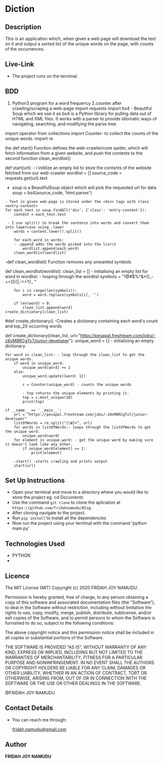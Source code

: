 # Diction

## Description

This is  an application which, when given a web page will download the text on it and output a sorted list of the unique words on the page, with counts of the occurrences.



## Live-Link
 -  The project runs on the terminal.
 
## BDD


1.  Python3 program for a word frequency
2.counter after crawling/scraping a web-page
import requests
import bs4 - Beautiful Soup which we use it as bs4 is a Python library for pulling data out of HTML and XML files. 
It works with a parser to provide idiomatic ways of navigating, searching, and modifying the parse tree. 

import operator
from collections import Counter- to collect the counts of the unique words.
import re

the def start() Function defines the web-crawler/core spider, which will fetch information from a given website, and push the contents to
the second function clean_wordlist()


def start(url):
    - i initilize an  empty list to store the contents of the website fetched from our web-crawler
    wordlist = []
    source_code = requests.get(url).text

   - soup is a BeautifulSoup object which will pick the requested url for data
    soup = bs4(source_code, 'html.parser')

    - Text in given web-page is stored under the <div> tags with class <entry-content>
    for each_text in soup.findAll('div', {'class': 'entry-content'}):
        content = each_text.text

     - I use split() to break the sentence into words and convert them into lowercase using .lower
        words = content.lower().split()

        for each_word in words:
        - .append adds the words picked into the lisr\t
            wordlist.append(each_word)
        clean_wordlist(wordlist)


-def clean_wordlist() Function removes any unwanted symbols


def clean_wordlist(wordlist):
    clean_list = [] - initialising an empty list
    for word in wordlist: - looping through the wordlist
        symbols = "!@#$%^&*()_-+={[}]|\;:\<>?/., "

        for i in range(len(symbols)):
            word = word.replace(symbols[i], '')

        if len(word) > 0:
            clean_list.append(word)
    create_dictionary(clean_list)


#def create_dictionary() -Creates a dictionary containing each word's count and top_20 occurring words


def create_dictionary(clean_list, url="https://pesapal.freshteam.com/jobs/-z8xM8RCgTx7/junior-developer"):
    unique_word = {} - initializing an empty dictionary 

    for word in clean_list: - loop through the clean_list to get the unique words.
        if word in unique_word:
            unique_word[word] += 1
        else:
            unique_word.update({word: 1})

            c = Counter(unique_word) - counts the unique words

            - top returns the unique elements by printing it.
            top = c.most_unique(10)
            print(top)

    if __name__ == '__main__':
        url = "https://pesapal.freshteam.com/jobs/-z8xM8RCgTx7/junior-developer"
        listOfWords = re.split("[\W]+", url)
        for words in listOfWords:- loops through the listOfWords to get the unique word.
            unique_word(word)
        for element in unique_word: - get the unique word by making sure it doesn't look like any other.
            if unique_word[element] == 1:
                print(element)

        -start() -starts crawling and prints output
        start(url)
        


## Set Up Instructions

- Open your terminal and move to a directory where you would like to store the project eg. cd Documents
- Use the command `git clone` to clone the aplication at `https://github.com/fridahnamudu/Blog`.
- After cloning navigate to the project.
- Run `pip install` to install all the dependencies
- Now run the project using your terminal with the command 'python main.py'

## Technologies Used

- PYTHON
- 

## Licence

The MIT License (MIT)
Copyright (c) 2020 FRIDAH JOY NAMUDU.

Permission is hereby granted, free of charge, to any person obtaining a copy of this software and associated documentation files (the "Software"), to deal in the Software without restriction, including without limitation the rights to use, copy, modify, merge, publish, distribute, sublicense, and/or sell copies of the Software, and to permit persons to whom the Software is furnished to do so, subject to the following conditions:

The above copyright notice and this permission notice shall be included in all copies or substantial portions of the Software.

THE SOFTWARE IS PROVIDED "AS IS", WITHOUT WARRANTY OF ANY KIND, EXPRESS OR IMPLIED, INCLUDING BUT NOT LIMITED TO THE WARRANTIES OF MERCHANTABILITY, FITNESS FOR A PARTICULAR PURPOSE AND NONINFRINGEMENT. IN NO EVENT SHALL THE AUTHORS OR COPYRIGHT HOLDERS BE LIABLE FOR ANY CLAIM, DAMAGES OR OTHER LIABILITY, WHETHER IN AN ACTION OF CONTRACT, TORT OR OTHERWISE, ARISING FROM, OUT OF OR IN CONNECTION WITH THE SOFTWARE OR THE USE OR OTHER DEALINGS IN THE SOFTWARE.

@FRIDAH JOY NAMUDU

## Contact Details

- You can reach me through:

  fridah.namudu@gmail.com

## Author

**FRIDAH JOY NAMUDU**
